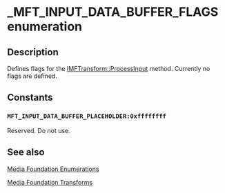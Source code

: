 # _MFT_INPUT_DATA_BUFFER_FLAGS enumeration

## Description

Defines flags for the [IMFTransform::ProcessInput](https://learn.microsoft.com/windows/desktop/api/mftransform/nf-mftransform-imftransform-processinput) method. Currently no flags are defined.

## Constants

### `MFT_INPUT_DATA_BUFFER_PLACEHOLDER:0xffffffff`

Reserved. Do not use.

## See also

[Media Foundation Enumerations](https://learn.microsoft.com/windows/desktop/medfound/media-foundation-enumerations)

[Media Foundation Transforms](https://learn.microsoft.com/windows/desktop/medfound/media-foundation-transforms)